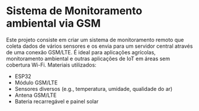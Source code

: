 # Sistema de Monitoramento ambiental via GSM
Este projeto consiste em criar um sistema de monitoramento remoto que coleta dados de vários sensores e os envia para um servidor central através de uma conexão GSM/LTE. É ideal para aplicações agrícolas, monitoramento ambiental e outras aplicações de IoT em áreas sem cobertura Wi-Fi.
Materiais utilizados:
- ESP32
- Módulo GSM/LTE
- Sensores diversos (e.g., temperatura, umidade, qualidade do ar)
- Antena GSM/LTE
- Bateria recarregável e painel solar
